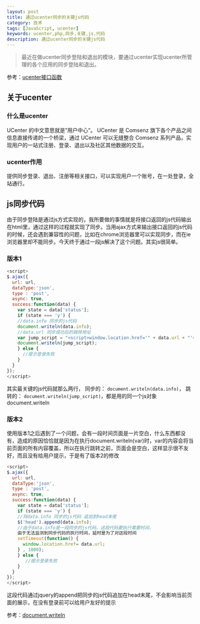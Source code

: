 ```yaml
---
layout: post
title: 通过ucenter同步的关键js代码
category: 技术
tags: [JavaScript, ucenter]
keywords: ucenter,php,同步,关键,js,代码
description: 通过ucenter同步的关键js代码
---
```



> 最近在做ucenter同步登陆和退出的模块，要通过ucenter实现ucenter所管理的各个应用的同步登陆和退出。

参考：[ucenter接口函数](http://faq.comsenz.com/library/UCenter/interface/interface_user.htm)

## 关于ucenter

### 什么是ucenter
UCenter 的中文意思就是”用户中心“。 UCenter 是 Comsenz 旗下各个产品之间信息直接传递的一个桥梁，通过 UCenter 可以无缝整合 Comsenz 系列产品，实现用户的一站式注册、登录、退出以及社区其他数据的交互。

### ucenter作用
提供同步登录、退出、注册等相关接口，可以实现用户一个账号，在一处登录，全站通行。

## js同步代码
由于同步登陆是通过js方式实现的，我所要做的事情就是将接口返回的js代码输出在html里，通过这样的过程就实现了同步。当用ajax方式来输出接口返回的js代码的时候，还会遇到兼容性的问题，比如在chrome浏览器里可以实现同步，而在ie浏览器里却不能同步。今天终于通过一段js解决了这个问题。其实js很简单。

### 版本1
```javascript
<script>
$.ajax({
  url: url,
  dataType:'json',
  type : 'post',
  async: true,
  success:function(data) {
    var state = data['status'];
    if (state === 'y') {
    //data.info 同步的js代码
    document.writeln(data.info);
    //data.url 同步成功后的跳转地址
    var jump_script = "<script>window.location.href='" + data.url + "'<\/script>";
    document.writeln(jump_script);
    } else {
      //提示登录失败
    }
  }
});
</script>
```

其实最关键的js代码就那么两行， 同步的：  ```document.writeln(data.info)```， 跳转的： ```document.writeln(jump_script)```，都是用的同一个js对象 document.writeln

### 版本2
使用版本1之后遇到了一个问题，会有一段时间页面是一片空白，什么东西都没有，造成的原因恰恰就是因为在执行document.writeln(var)时，var的内容会将当前页面的所有内容覆盖，所以在执行跳转之前，页面会是空白，这样显示很不友好，而且没有给用户提示，于是有了版本2的修改

```javascript
<script>
$.ajax({
  url: url,
  dataType:'json',
  type : 'post',
  async: true,
  success:function(data) {
    var state = data['status'];
    if (state === 'y') {
    //将data.info 同步的js代码 追加到head末尾
    $('head').append(data.info);
    //由于data.info是一段同步的js代码，这段代码要执行需要时间，
    由于无法监测到同步代码的执行时间，延时是为了对这段时间
    setTimeout(function() {
      window.location.href= data.url;
    } , 1000);
    } else {
       //提示登录失败
    }
  }
});
</script>
```

这段代码通过jquery的append把同步的js代码追加在head末尾，不会影响当前页面的展示，在没有登录前可以给用户友好的提示


参考：[document.writeln](https://developer.mozilla.org/zh-CN/docs/Web/API/document.writeln#Parameters)
